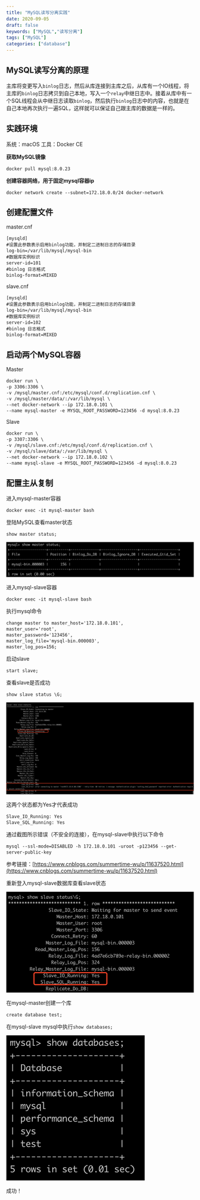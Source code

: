 ```yaml
---
title: "MySQL读写分离实践"
date: 2020-09-05
draft: false
keywords: ["MySQL","读写分离"]
tags: ["MySQL"]
categories: ["database"]
---
```


## MySQL读写分离的原理

主库将变更写入`binlog`日志，然后从库连接到主库之后，从库有一个IO线程，将主库的`binlog`日志拷贝到自己本地，写入一个`relay`中继日志中。接着从库中有一个SQL线程会从中继日志读取`binlog`，然后执行`binlog`日志中的内容，也就是在自己本地再次执行一遍SQL，这样就可以保证自己跟主库的数据是一样的。

## 实践环境

系统：macOS
工具：Docker CE

**获取MySQL镜像**

```shell
docker pull mysql:8.0.23
```

**创建容器网络，用于固定mysql容器ip**

```shell
docker network create --subnet=172.18.0.0/24 docker-network
```

## 创建配置文件

master.cnf

```
[mysqld]
#设置此参数表示启用binlog功能，并制定二进制日志的存储目录
log-bin=/var/lib/mysql/mysql-bin
#数据库实例标识
server-id=101
#binlog 日志格式
binlog-format=MIXED
```

slave.cnf

```
[mysqld]
#设置此参数表示启用binlog功能，并制定二进制日志的存储目录
log-bin=/var/lib/mysql/mysql-bin
#数据库实例标识
server-id=102
#binlog 日志格式
binlog-format=MIXED
```

## 启动两个MySQL容器

Master

```shell
docker run \
-p 3306:3306 \
-v /mysql/master.cnf:/etc/mysql/conf.d/replication.cnf \
-v /mysql/master/data/:/var/lib/mysql \
--net docker-network --ip 172.18.0.101 \
--name mysql-master -e MYSQL_ROOT_PASSWORD=123456 -d mysql:8.0.23
```

Slave

```shell
docker run \
-p 3307:3306 \
-v /mysql/slave.cnf:/etc/mysql/conf.d/replication.cnf \
-v /mysql/slave/data/:/var/lib/mysql \
--net docker-network --ip 172.18.0.102 \
--name mysql-slave -e MYSQL_ROOT_PASSWORD=123456 -d mysql:8.0.23
```

## 配置主从复制

进入mysql-master容器

```shell
docker exec -it mysql-master bash
```

登陆MySQL查看master状态

```shell
show master status;
```

![](index-20221110.png)

进入mysql-slave容器

```shell
docker exec -it mysql-slave bash
```

执行mysql命令

```mysql
change master to master_host='172.18.0.101',
master_user='root',
master_password='123456',
master_log_file='mysql-bin.000003',
master_log_pos=156;
```

启动slave

```mysql
start slave;
```

查看slave是否成功

```mysql
show slave status \G;
```

![](index-20221110-1.png)

这两个状态都为Yes才代表成功

```mysql
Slave_IO_Running: Yes 
Slave_SQL_Running: Yes 
```

通过截图所示错误（不安全的连接），在mysql-slave中执行以下命令

```
mysql --ssl-mode=DISABLED -h 172.18.0.101 -uroot -p123456 --get-server-public-key
```

参考链接：[https://www.cnblogs.com/summertime-wu/p/11637520.html](https://www.cnblogs.com/summertime-wu/p/11637520.html)

重新登入mysql-slave数据库查看slave状态

![](index-20221110-2.png)

在mysql-master创建一个库

```mysql
create database test;
```

在mysql-slave mysql中执行`show databases;`

![](index-20221110-3.png)

成功！